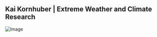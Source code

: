 ## Kai Kornhuber | Extreme Weather and Climate Research

![Image](https://lh3.googleusercontent.com/proxy/4ju2flSb5Qk6bcCk05gtmVZt8Fm6zFuuMcx2IjWgNDOhcLEZGqEGKajeJu-CmVtc2IjzkrsKLj4U3oTaS5q6vZ4tz8qlkOSivMN5MfnVADbUvnVIeenC-CBuIL2xl4s0fKUyCQZt0qOP_gTqA_vkCvcRm3YHB372sw71Q9LigjZ83jN2EUEswK1tcNtFsobcnV4J7DxFZmcL2IczRTJSMHyPq4BjO31ban_vvhs)

